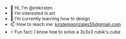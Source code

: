 - 👋 Hi, I’m @imkirsten
- 👀 I’m interested in art
- 🌱 I’m currently learning how to design
- 📫 How to reach me: kirstemgonzales55@gmail.com
- ⚡ Fun fact: I know hoe to solve a 3x3x3 rubik's cube

<!---
imkirsten/imkirsten is a ✨ special ✨ repository because its `README.md` (this file) appears on your GitHub profile.
You can click the Preview link to take a look at your changes.
--->
